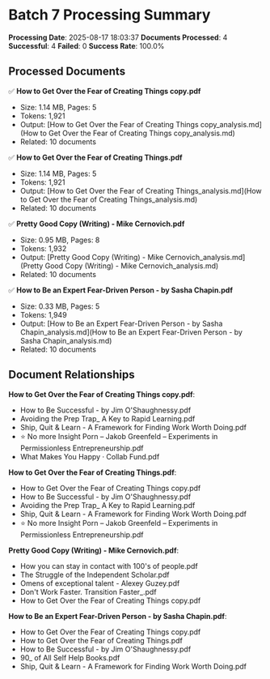 # Batch 7 Processing Summary

**Processing Date**: 2025-08-17 18:03:37
**Documents Processed**: 4
**Successful**: 4
**Failed**: 0
**Success Rate**: 100.0%

## Processed Documents

✅ **How to Get Over the Fear of Creating Things copy.pdf**
   - Size: 1.14 MB, Pages: 5
   - Tokens: 1,921
   - Output: [How to Get Over the Fear of Creating Things copy_analysis.md](How to Get Over the Fear of Creating Things copy_analysis.md)
   - Related: 10 documents

✅ **How to Get Over the Fear of Creating Things.pdf**
   - Size: 1.14 MB, Pages: 5
   - Tokens: 1,921
   - Output: [How to Get Over the Fear of Creating Things_analysis.md](How to Get Over the Fear of Creating Things_analysis.md)
   - Related: 10 documents

✅ **Pretty Good Copy (Writing) - Mike Cernovich.pdf**
   - Size: 0.95 MB, Pages: 8
   - Tokens: 1,932
   - Output: [Pretty Good Copy (Writing) - Mike Cernovich_analysis.md](Pretty Good Copy (Writing) - Mike Cernovich_analysis.md)
   - Related: 10 documents

✅ **How to Be an Expert Fear-Driven Person - by Sasha Chapin.pdf**
   - Size: 0.33 MB, Pages: 5
   - Tokens: 1,949
   - Output: [How to Be an Expert Fear-Driven Person - by Sasha Chapin_analysis.md](How to Be an Expert Fear-Driven Person - by Sasha Chapin_analysis.md)
   - Related: 10 documents

## Document Relationships

**How to Get Over the Fear of Creating Things copy.pdf**:
  - How to Be Successful - by Jim O'Shaughnessy.pdf
  - Avoiding the Prep Trap_ A Key to Rapid Learning.pdf
  - Ship, Quit & Learn - A Framework for Finding Work Worth Doing.pdf
  - ⭐️ No more Insight Porn – Jakob Greenfeld – Experiments in Permissionless Entrepreneurship.pdf
  - What Makes You Happy · Collab Fund.pdf

**How to Get Over the Fear of Creating Things.pdf**:
  - How to Get Over the Fear of Creating Things copy.pdf
  - How to Be Successful - by Jim O'Shaughnessy.pdf
  - Avoiding the Prep Trap_ A Key to Rapid Learning.pdf
  - Ship, Quit & Learn - A Framework for Finding Work Worth Doing.pdf
  - ⭐️ No more Insight Porn – Jakob Greenfeld – Experiments in Permissionless Entrepreneurship.pdf

**Pretty Good Copy (Writing) - Mike Cernovich.pdf**:
  - How you can stay in contact with 100's of people.pdf
  - The Struggle of the Independent Scholar.pdf
  - Omens of exceptional talent - Alexey Guzey.pdf
  - Don't Work Faster. Transition Faster_.pdf
  - How to Get Over the Fear of Creating Things copy.pdf

**How to Be an Expert Fear-Driven Person - by Sasha Chapin.pdf**:
  - How to Get Over the Fear of Creating Things copy.pdf
  - How to Get Over the Fear of Creating Things.pdf
  - How to Be Successful - by Jim O'Shaughnessy.pdf
  - 90_ of All Self Help Books.pdf
  - Ship, Quit & Learn - A Framework for Finding Work Worth Doing.pdf

